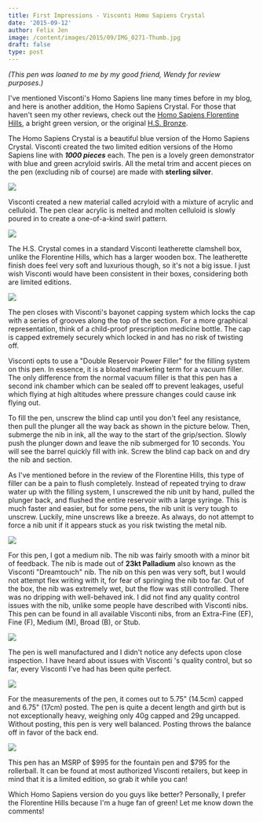 ```yaml
---
title: First Impressions - Visconti Homo Sapiens Crystal
date: '2015-09-12'
author: Felix Jen
image: /content/images/2015/09/IMG_0271-Thumb.jpg
draft: false
type: post
---
```

*(This pen was loaned to me by my good friend, Wendy for review purposes.)*

I've mentioned Visconti's Homo Sapiens line many times before in my blog, and here is another addition, the Homo Sapiens Crystal. For those that haven't seen my other reviews, check out the [Homo Sapiens Florentine Hills](/first-impressions-visconti-florentine-hills/), a bright green version, or the original [H.S. Bronze](/visconti-homo-sapiens-review/). 

The Homo Sapiens Crystal is a beautiful blue version of the Homo Sapiens Crystal. Visconti created the two limited edition versions of the Homo Sapiens line with ***1000 pieces*** each. The pen is a lovely green demonstrator with blue and green acryloid swirls. All the metal trim and accent pieces on the pen (excluding nib of course) are made with **sterling silver**.

![](/content/images/2015/09/IMG_0268.jpg)

Visconti created a new material called acryloid with a mixture of acrylic and celluloid. The pen clear acrylic is melted and molten celluloid is slowly poured in to create a one-of-a-kind swirl pattern. 

![](/content/images/2015/09/IMG_0269.jpg)

The H.S. Crystal comes in a standard Visconti leatherette clamshell box, unlike the Florentine Hills, which has a larger wooden box. The leatherette finish does feel very soft and luxurious though, so it's not a big issue. I just wish Visconti would have been consistent in their boxes, considering both are limited editions. 

![](/content/images/2015/09/IMG_0267.jpg)

The pen closes with Visconti's bayonet capping system which locks the cap with a series of grooves along the top of the section. For a more graphical representation, think of a child-proof prescription medicine bottle. The cap is capped extremely securely which locked in and has no risk of twisting off.

Visconti opts to use a "Double Reservoir Power Filler" for the filling system on this pen. In essence, it is a bloated marketing term for a vacuum filler. The only difference from the normal vacuum filler is that this pen has a second ink chamber which can be sealed off to prevent leakages, useful which flying at high altitudes where pressure changes could cause ink flying out.

To fill the pen, unscrew the blind cap until you don't feel any resistance, then pull the plunger all the way back as shown in the picture below. Then, submerge the nib in ink, all the way to the start of the grip/section. Slowly push the plunger down and leave the nib submerged for 10 seconds. You will see the barrel quickly fill with ink. Screw the blind cap back on and dry the nib and section.

As I've mentioned before in the review of the Florentine Hills, this type of filler can be a pain to flush completely. Instead of repeated trying to draw water up with the filling system, I unscrewed the nib unit by hand, pulled the plunger back, and flushed the entire reservoir with a large syringe. This is much faster and easier, but for some pens, the nib unit is very tough to unscrew. Luckily, mine unscrews like a breeze. As always, do not attempt to force a nib unit if it appears stuck as you risk twisting the metal nib.

![](/content/images/2015/09/IMG_0275.jpg)

For this pen, I got a medium nib. The nib was fairly smooth with a minor bit of feedback. The nib is made out of **23kt Palladium** also known as the Visconti "Dreamtouch" nib. The nib on this pen was very soft, but I would not attempt flex writing with it, for fear of springing the nib too far. Out of the box, the nib was extremely wet, but the flow was still controlled. There was no dripping with well-behaved ink. I did not find any quality control issues with the nib, unlike some people have described with Visconti nibs. This pen can be found in all available Visconti nibs, from an Extra-Fine (EF), Fine (F), Medium (M), Broad (B), or Stub.

![](/content/images/2015/09/IMG_0272.jpg)

The pen is well manufactured and I didn't notice any defects upon close inspection. I have heard about issues with Visconti 's quality control, but so far, every Visconti I've had has been quite perfect. 

![](/content/images/2015/09/IMG_0274-1.jpg)

For the measurements of the pen, it comes out to 5.75" (14.5cm) capped and 6.75" (17cm) posted. The pen is quite a decent length and girth but is not exceptionally heavy, weighing only 40g capped and 29g uncapped. Without posting, this pen is very well balanced. Posting throws the balance off in favor of the back end. 

![](/content/images/2015/09/IMG_0271.jpg)

This pen has an MSRP of $995 for the fountain pen and $795 for the rollerball. It can be found at most authorized Visconti retailers, but keep in mind that it is a limited edition, so grab it while you can!

Which Homo Sapiens version do you guys like better? Personally, I prefer the Florentine Hills because I'm a huge fan of green! Let me know down the comments!

